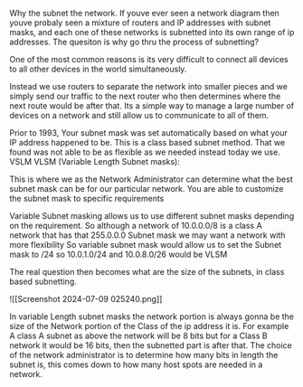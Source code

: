 
Why the subnet the network. If youve ever seen a network diagram then youve probaly seen a mixture of routers and IP addresses with subnet masks, and each one of these networks is subnetted into its own range of ip addresses. The quesiton is why go thru the process of subnetting?

One of the most common reasons is its very difficult to connect all devices to all other devices in the world simultaneously.


Instead we use routers to separate the network into smaller pieces and we simply send our traffic to the next router who then determines where the next route would be after that. Its a simple way to manage a large number of devices on a network and still allow us to communicate to all of them. 



Prior to 1993, Your subnet mask was set automatically based on what your IP address happened to be. This is a class based subnet method. That we found was not able to be as flexible as we needed instead today we use. VSLM
VLSM (Variable Length Subnet masks):

This is where we as the Network Administrator can determine what the best subnet mask can be for our particular network. You are able to customize the subnet mask to specific requirements 

Variable Subnet masking allows us to use different subnet masks depending on the requirement. So although a network of 10.0.0.0/8 is a class A network that has that 255.0.0.0 Subnet mask we may want a network with more flexibility So variable subnet mask would allow us to set the Subnet mask to /24 so 10.0.1.0/24 and 10.0.8.0/26 would be VLSM

The real question then becomes what are the size of the subnets, in class based subnetting.

![[Screenshot 2024-07-09 025240.png]]

In variable Length subnet masks the network portion is always gonna be the size of the Network portion of the Class of the ip address it is. For example A class A subnet as above the network will be 8 bits but for a Class B network it would be 16 bits, then the subnetted part is after that. The choice of the network administrator is to determine how many bits in length the subnet is, this comes down to how many host spots are needed in a network.


